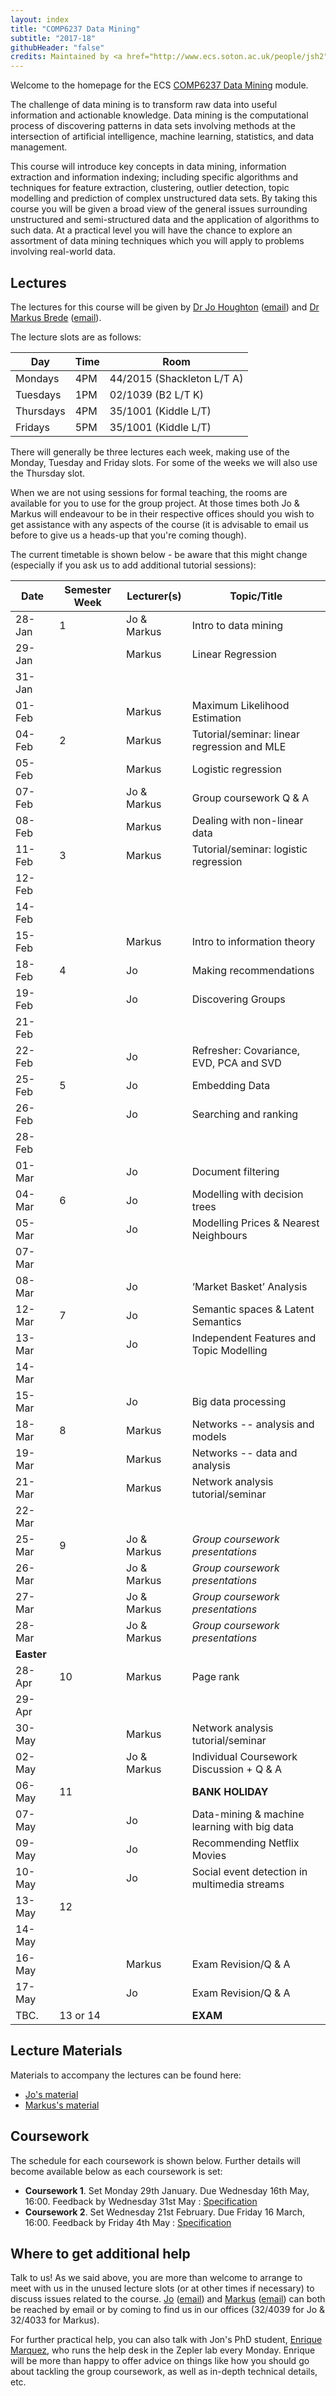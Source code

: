 ```yaml
---
layout: index
title: "COMP6237 Data Mining"
subtitle: "2017-18"
githubHeader: "false"
credits: Maintained by <a href="http://www.ecs.soton.ac.uk/people/jsh2">Dr Jonathon Hare</a>.
---
```


Welcome to the homepage for the ECS [COMP6237 Data Mining](https://secure.ecs.soton.ac.uk/module/COMP6237) module.

The challenge of data mining is to transform raw data into useful information and actionable knowledge. Data mining is the computational process of discovering patterns in data sets involving methods at the intersection of artificial intelligence, machine learning, statistics, and data management. 

This course will introduce key concepts in data mining, information extraction and information indexing; including specific algorithms and techniques for feature extraction, clustering, outlier detection, topic modelling and prediction of complex unstructured data sets. By taking this course you will be given a broad view of the general issues surrounding unstructured and semi-structured data and the application of algorithms to such data. At a practical level you will have the chance to explore an assortment of data mining techniques which you will apply to problems involving real-world data. 

## Lectures
The lectures for this course will be given by <a href="http://www.ecs.soton.ac.uk/people/jh1c18">Dr Jo Houghton</a> ([email](mailto:j.houghton@soton.ac.uk)) and <a href="http://www.ecs.soton.ac.uk/people/mb8">Dr Markus Brede</a> ([email](mailto:mb8@ecs.soton.ac.uk)). 

The lecture slots are as follows:

Day        | Time | Room   
-----------|------|-----------------------
Mondays    | 4PM	| 44/2015 (Shackleton L/T A)
Tuesdays	 | 1PM	| 02/1039 (B2 L/T K)
Thursdays	 | 4PM	| 35/1001 (Kiddle L/T)
Fridays	   | 5PM	| 35/1001 (Kiddle L/T)

There will generally be three lectures each week, making use of the Monday, Tuesday and Friday slots. For some of the weeks we will also use the Thursday slot. 

When we are not using sessions for formal teaching, the rooms are available for you to use for the group project. At those times both Jo & Markus will endeavour to be in their respective offices should you wish to get assistance with any aspects of the course (it is advisable to email us before to give us a heads-up that you're coming though). 

The current timetable is shown below - be aware that this might change (especially if you ask us to add additional tutorial sessions):

| Date       | Semester Week | Lecturer(s)  | Topic/Title                                   | 
|------------|---------------|--------------|-----------------------------------------------| 
| 28-Jan     | 1             | Jo & Markus  | Intro to data mining                          | 
| 29-Jan     |               | Markus       | Linear Regression                             | 
| 31-Jan     |               |              |                                               |
| 01-Feb     |               | Markus       | Maximum Likelihood Estimation                 | 
| 04-Feb     | 2             | Markus       | Tutorial/seminar: linear regression and MLE   | 
| 05-Feb     |               | Markus       | Logistic regression                           | 
| 07-Feb     |               | Jo & Markus  | Group coursework Q & A                        |
| 08-Feb     |               | Markus       | Dealing with non-linear data                  | 
| 11-Feb     | 3             | Markus       | Tutorial/seminar: logistic regression         | 
| 12-Feb     |               |              |                                               | 
| 14-Feb     |               |              |                                               |
| 15-Feb     |               | Markus       | Intro to information theory                   | 
| 18-Feb     | 4             | Jo           | Making recommendations                        | 
| 19-Feb     |               | Jo           | Discovering Groups                            | 
| 21-Feb     |               |              |                                               | 
| 22-Feb     |               | Jo           | Refresher: Covariance, EVD, PCA and SVD       | 
| 25-Feb     | 5             | Jo           | Embedding Data                                | 
| 26-Feb     |               | Jo           | Searching and ranking                         |
| 28-Feb     |               |              |                                               | 
| 01-Mar     |               | Jo           | Document filtering                            | 
| 04-Mar     | 6             | Jo           | Modelling with decision trees                 | 
| 05-Mar     |               | Jo           | Modelling Prices & Nearest Neighbours         | 
| 07-Mar     |               |              |                                               | 
| 08-Mar     |               | Jo           | ‘Market Basket’ Analysis                      | 
| 12-Mar     | 7             | Jo           | Semantic spaces & Latent Semantics            |
| 13-Mar     |               | Jo           | Independent Features and Topic Modelling      | 
| 14-Mar     |               |              |                                               | 
| 15-Mar     |               | Jo           | Big data processing                           | 
| 18-Mar     | 8             | Markus       | Networks -- analysis and models               | 
| 19-Mar     |               | Markus       | Networks -- data and analysis                 |  
| 21-Mar     |               | Markus       | Network analysis tutorial/seminar             | 
| 22-Mar     |               |              |                                               | 
| 25-Mar     | 9             | Jo & Markus  | _Group coursework presentations_              | 
| 26-Mar     |               | Jo & Markus  | _Group coursework presentations_              | 
| 27-Mar     |               | Jo & Markus  | _Group coursework presentations_              | 
| 28-Mar     |               | Jo & Markus  | _Group coursework presentations_              | 
| **Easter** |               |              |                                               | 
| 28-Apr     | 10            | Markus       | Page rank                                     | 
| 29-Apr     |               |              |                                               | 
| 30-May     |               | Markus       | Network analysis tutorial/seminar             | 
| 02-May     |               | Jo & Markus  | Individual Coursework Discussion + Q & A      | 
| 06-May     | 11            |              | **BANK HOLIDAY**                              | 
| 07-May     |               | Jo           | Data-mining & machine learning with big data  | 
| 09-May     |               | Jo           | Recommending Netflix Movies                   | 
| 10-May     |               | Jo           | Social event detection in multimedia streams  | 
| 13-May     | 12            |              |                                               | 
| 14-May     |               |              |                                               | 
| 16-May     |               | Markus       | Exam Revision/Q & A                           | 
| 17-May     |               | Jo           | Exam Revision/Q & A                           | 
| TBC.       | 13 or 14      |              | **EXAM**                                      | 

## Lecture Materials
Materials to accompany the lectures can be found here:

* [Jo's material](jo.html)
* [Markus's material](http://users.ecs.soton.ac.uk/mb8/stats/datamining.html)

## Coursework
The schedule for each coursework is shown below. Further details will become available below as each coursework is set:

* **Coursework 1**. Set Monday 29th January. Due Wednesday 16th May, 16:00. Feedback by Wednesday 31st May : [Specification](cw/coursework1.html)
* **Coursework 2**. Set Wednesday 21st February. Due Friday 16 March, 16:00. Feedback by Friday 4th May : [Specification](cw/coursework2.html)

## Where to get additional help
Talk to us! As we said above, you are more than welcome to arrange to meet with us in the unused lecture slots (or at other times if necessary) to discuss issues related to the course. <a href="http://www.ecs.soton.ac.uk/people/jh1c18">Jo</a> ([email](mailto:j.houghton@soton.ac.uk)) and <a href="http://www.ecs.soton.ac.uk/people/mb8">Markus</a> ([email](mailto:mb8@ecs.soton.ac.uk)) can both be reached by email or by coming to find us in our offices (32/4039 for Jo & 32/4033 for Markus). 

For further practical help, you can also talk with Jon's PhD student, <a href="https://secure.ecs.soton.ac.uk/people/esm1g14">Enrique Marquez</a>, who runs the help desk in the Zepler lab every Monday. Enrique will be more than happy to offer advice on things like how you should go about tackling the group coursework, as well as in-depth technical details, etc.

